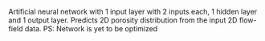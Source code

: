 Artificial neural network with 1 input layer with 2 inputs each, 1 hidden layer and 1 output layer. Predicts 2D porosity distribution from the input 2D flow-field data.
PS: Network is yet to be optimized
